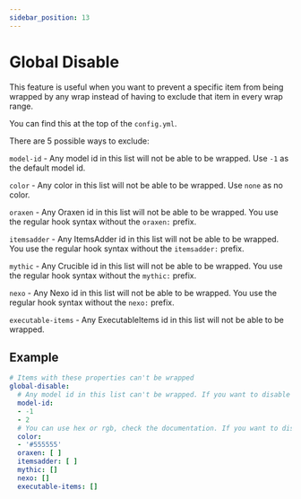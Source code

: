 ```yaml
---
sidebar_position: 13
---
```


# Global Disable

This feature is useful when you want to prevent a specific item from being wrapped by any wrap instead of having to exclude that item in every wrap range.

You can find this at the top of the `config.yml`.

There are 5 possible ways to exclude:

`model-id` - Any model id in this list will not be able to be wrapped. Use `-1` as the default model id.

`color` - Any color in this list will not be able to be wrapped. Use `none` as no color.

`oraxen` - Any Oraxen id in this list will not be able to be wrapped. You use the regular hook syntax without the `oraxen:` prefix.

`itemsadder` - Any ItemsAdder id in this list will not be able to be wrapped. You use the regular hook syntax without the `itemsadder:` prefix.

`mythic` - Any Crucible id in this list will not be able to be wrapped. You use the regular hook syntax without the `mythic:` prefix.

`nexo` - Any Nexo id in this list will not be able to be wrapped. You use the regular hook syntax without the `nexo:` prefix.

`executable-items` - Any ExecutableItems id in this list will not be able to be wrapped.

## Example
```yaml
# Items with these properties can't be wrapped
global-disable:
  # Any model id in this list can't be wrapped. If you want to disable items with no model id, use -1.
  model-id: 
  - -1
  - 2
  # You can use hex or rgb, check the documentation. If you want to disable items with no color, use 'none'.
  color: 
  - '#555555'
  oraxen: [ ]
  itemsadder: [ ]
  mythic: []
  nexo: []
  executable-items: []
```